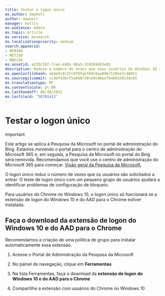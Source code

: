 ```yaml
---
title: Testar o logon único
ms.author: dawholl
author: dawholl
manager: kellis
ms.audience: Admin
ms.topic: article
ms.service: mssearch
ms.localizationpriority: medium
search.appverid:
- BFB160
- MET150
- MOE150
ms.assetid: a220c1bf-7cee-448a-90a3-310284d03e81
description: Reduza o número de vezes que seus usuários do Windows 10 são solicitados a entrar no Microsoft Search e no Office 365
ms.openlocfilehash: ab4e9c8c3fc8f89abf60c9aa09671105e7c40451
ms.sourcegitcommit: cc9d743bcf5e998720ce9cd6eefb4061d913dc65
ms.translationtype: MT
ms.contentlocale: pt-BR
ms.lasthandoff: 08/30/2021
ms.locfileid: "58701413"
---
```

# <a name="test-single-sign-on"></a>Testar o logon único

> [!IMPORTANT]
> Este artigo se aplica à Pesquisa da Microsoft no portal de administração do Bing. Estamos movendo o portal para o centro de administração do Microsoft 365 e, em seguida, a Pesquisa da Microsoft no portal do Bing será removida. Recomendamos que você use o centro de administração do Microsoft 365 para começar. [Visão geral da Pesquisa da Microsoft.](overview-microsoft-search.md)
    
O logon único reduz o número de vezes que os usuários são solicitados a entrar. O teste de logon único com um pequeno grupo de usuários ajudará a identificar problemas de configuração de bloqueio. 
  
Para usuários do Chrome no Windows 10, o logon único só funcionará se a extensão de logon do Windows 10 e do AAD para o Chrome estiver instalada. 
  
## <a name="download-the-windows-10-and-aad-sign-in-extension-for-chrome"></a>Faça o download da extensão de logon do Windows 10 e do AAD para o Chrome

Recomendamos a criação de uma política de grupo para instalar automaticamente essa extensão.
  
1. Acesse o Portal de Administração da Pesquisa da Microsoft
    
2. No painel de navegação, clique em **Ferramentas**
    
3. Na lista Ferramentas, faça o download da **extensão de logon do Windows 10 e do AAD para o Chrome**
    
4. Compartilhe a extensão com usuários do Chrome no Windows 10

  

